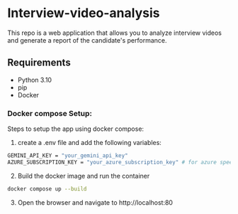 # Interview-video-analysis

This repo is a web application that allows you to analyze interview videos and generate a report of the candidate's performance.

## Requirements

- Python 3.10
- pip
- Docker

### Docker compose Setup:

Steps to setup the app using docker compose:

1. create a .env file and add the following variables:  
```bash
GEMINI_API_KEY = "your_gemini_api_key"
AZURE_SUBSCRIPTION_KEY = "your_azure_subscription_key" # for azure speech to text (optional)
```
2. Build the docker image and run the container
```bash
docker compose up --build
```
3. Open the browser and navigate to http://localhost:80





